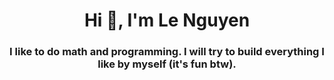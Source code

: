 <h1 align="center">Hi 👋, I'm Le Nguyen</h1>
<h3 align="center">I like to do math and programming. I will try to build everything I like by myself (it's fun btw).</h3>
